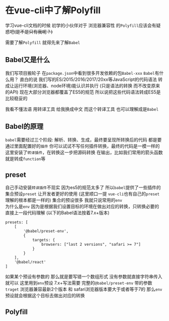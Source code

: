# 在vue-cli中了解Polyfill

学习vue-cli文档的时候 初学的小伙伴对于 浏览器兼容性 的`Polyfill`应该会有疑惑吧~~(是不是只有我呢？)~~

需要了解`Polyfill` 就得先来了解`Babel`

## Babel又是什么
我们写项目搬轮子 在`package.json`中看到很多开发依赖的包`Babel-xxx`
`Babel`有什么用？ 直白的说 我们写的ES/2015/2016/2017/20xx等JavaScript的代码语法
转成让运行环境(浏览器、node环境)能认识并执行 (只是语法的转换 而不改变原来的API)
现在大部分浏览器都覆盖了ES5的规范 所以说把这些代码语法转成ES5是比较稳妥的

我看不懂法语 用转译工具 给我换成中文 而这个转译工具 也可以理解成是`Babel`

## Babel的原理
`babel`需要经过三个阶段: 解析、转换、生成，最终要呈现所转换后的代码 都是要通过里面配置好的`插件`
你可以试试不写任何插件转换，最终的代码是一模一样的
这里安装了`转译插件`，在转换这一步把源码转换 在输出，比如我们常用的箭头函数 就是转成`function`等

## preset
自己手动安装`转译插件`不现实 因为es5的规范太多了
所以`babel`提供了一些插件的集合预设`preset` 让开发者更好的使用
(这里顺口一提 `vue-cli`也有自己的`preset` 理解的根本都是一样的)
集合的预设很多 我就只说常用的`env`  
为什么是`env` 因为是根据我们设置目标的环境在做出对应的转换，只转换必要的
直接上一段代码理解
(以下的Babel语法按着7.x+版本)
```
presets: [
    [
        '@babel/preset-env',
        {
            targets: {
                browsers: ["last 2 versions", "safari >= 7"]
            }
        }                              
    ],
    '@babel/react'
]
```
如果某个预设有参数的 那么就是要写错一个数组形式 没有参数就直接字符串传入就可以 
这里用到`env`预设 7.x+写法需要 完整的`@babel/preset-env` 带的参数`traget` 浏览器兼容最新2个版本 和 safari浏览器版本要大于或者等于7的
那么`env`预设就会根据这个目标去做出对应的转换

## Polyfill

